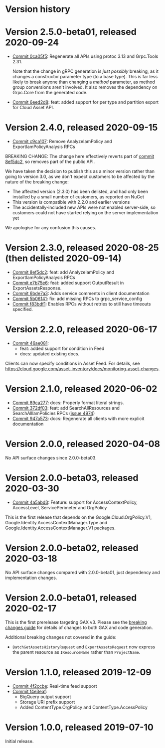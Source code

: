 # Version history

# Version 2.5.0-beta01, released 2020-09-24

- [Commit 0ca05f5](https://github.com/googleapis/google-cloud-dotnet/commit/0ca05f5): Regenerate all APIs using protoc 3.13 and Grpc.Tools 2.31.

  Note that the change in gRPC generation is *just possibly* breaking,
  as it changes a constructor parameter type (to a base type). This is
  far less likely to break anyone than changing a *method* parameter,
  as method group conversions aren't involved. It also removes the
  dependency on Grpc.Core from the generated code.
- [Commit 6eed2d8](https://github.com/googleapis/google-cloud-dotnet/commit/6eed2d8): feat: added support for per type and partition export for Cloud Asset API.

# Version 2.4.0, released 2020-09-15

- [Commit c9ca107](https://github.com/googleapis/google-cloud-dotnet/commit/c9ca107): Remove AnalyzeIamPolicy and ExportIamPolicyAnalysis RPCs

BREAKING CHANGE: The change here effectively reverts part of [commit 8ef5dc2](https://github.com/googleapis/google-cloud-dotnet/commit/8ef5dc2),
so removes part of the public API.

We have taken the decision to publish this as a minor version rather than going to version 3.0, as we don't expect customers to be affected by the nature of the breaking change:

- The affected version (2.3.0) has been delisted, and had only been installed by a small number of customers, as reported on NuGet
- This version *is* compatible with 2.2.0 and earlier versions
- The accidentally-included new APIs were not enabled server-side, so customers could not have started relying on the server implementation yet

We apologise for any confusion this causes.

# Version 2.3.0, released 2020-08-25 (then delisted 2020-09-14)

- [Commit 8ef5dc2](https://github.com/googleapis/google-cloud-dotnet/commit/8ef5dc2): feat: add AnalyzeIamPolicy and ExportIamPolicyAnalysis RPCs
- [Commit e7b75e6](https://github.com/googleapis/google-cloud-dotnet/commit/e7b75e6): feat: added support OutputResult in ExportAssetsResponse.
- [Commit 6bde7a3](https://github.com/googleapis/google-cloud-dotnet/commit/6bde7a3): Adds service comments in client documentation
- [Commit 5b06141](https://github.com/googleapis/google-cloud-dotnet/commit/5b06141): fix: add missing RPCs to grpc_service_config
- [Commit f83bdf1](https://github.com/googleapis/google-cloud-dotnet/commit/f83bdf1): Enables RPCs without retries to still have timeouts specified.

# Version 2.2.0, released 2020-06-17

- [Commit 46ae081](https://github.com/googleapis/google-cloud-dotnet/commit/46ae081):
  - feat: added support for condition in Feed
  - docs: updated existing docs.
 
Clients can now specify conditions in Asset Feed. For details, see https://cloud.google.com/asset-inventory/docs/monitoring-asset-changes.

# Version 2.1.0, released 2020-06-02

- [Commit 89ca277](https://github.com/googleapis/google-cloud-dotnet/commit/89ca277): docs: Properly format literal strings.
- [Commit 372df03](https://github.com/googleapis/google-cloud-dotnet/commit/372df03): feat: add SearchAllResources and SearchAllIamPolicies RPCs ([issue 4974](https://github.com/googleapis/google-cloud-dotnet/issues/4974))
- [Commit 947a573](https://github.com/googleapis/google-cloud-dotnet/commit/947a573): docs: Regenerate all clients with more explicit documentation

# Version 2.0.0, released 2020-04-08

No API surface changes since 2.0.0-beta03.

# Version 2.0.0-beta03, released 2020-03-30

- [Commit 4a5abd3](https://github.com/googleapis/google-cloud-dotnet/commit/4a5abd3): Feature: support for AccessContextPolicy, AccessLevel, ServicePerimeter and OrgPolicy

This is the first release that depends on the
Google.Cloud.OrgPolicy.V1, Google.Identity.AccessContextManager.Type
and Google.Identity.AccessContextManager.V1 packages.

# Version 2.0.0-beta02, released 2020-03-18

No API surface changes compared with 2.0.0-beta01, just dependency
and implementation changes.

# Version 2.0.0-beta01, released 2020-02-17

This is the first prerelease targeting GAX v3. Please see the [breaking changes
guide](https://googleapis.github.io/google-cloud-dotnet/docs/guides/breaking-gax2.html)
for details of changes to both GAX and code generation.

Additional breaking changes not covered in the guide:

- `BatchGetAssetsHistoryRequest` and `ExportAssetsRequest` now express the parent resource as `IResourceName` rather than `ProjectName`.

# Version 1.1.0, released 2019-12-09

- [Commit 4f2ccbe](https://github.com/googleapis/google-cloud-dotnet/commit/4f2ccbe): Real-time feed support
- [Commit f4e3eaf](https://github.com/googleapis/google-cloud-dotnet/commit/f4e3eaf):
  - BigQuery output support
  - Storage URI prefix support
  - Added ContentType.OrgPolicy and ContentType.AccessPolicy

# Version 1.0.0, released 2019-07-10

Initial release.
